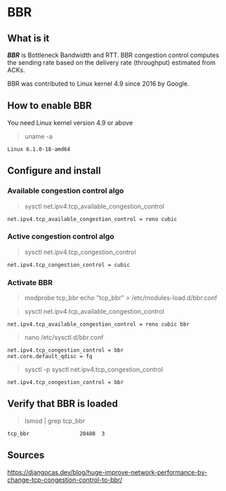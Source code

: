 # BBR

## What is it

***BBR*** is Bottleneck Bandwidth and RTT. BBR congestion control computes the sending rate based on the delivery rate (throughput) estimated from ACKs.

BBR was contributed to Linux kernel 4.9 since 2016 by Google.

## How to enable BBR

You need Linux kernel version 4.9 or above

> uname -a
```
Linux 6.1.0-18-amd64
```

## Configure and install

### Available congestion control algo

> sysctl net.ipv4.tcp_available_congestion_control
```
net.ipv4.tcp_available_congestion_control = reno cubic
```

### Active congestion control algo

> sysctl net.ipv4.tcp_congestion_control
```
net.ipv4.tcp_congestion_control = cubic
```

### Activate BBR

> modprobe tcp_bbr
> echo "tcp_bbr" > /etc/modules-load.d/bbr.conf


> sysctl net.ipv4.tcp_available_congestion_control
```
net.ipv4.tcp_available_congestion_control = reno cubic bbr
```


> nano /etc/sysctl.d/bbr.conf
```
net.ipv4.tcp_congestion_control = bbr
net.core.default_qdisc = fq
```


> sysctl -p
> sysctl net.ipv4.tcp_congestion_control
```
net.ipv4.tcp_congestion_control = bbr
```

## Verify that BBR is loaded

> lsmod | grep tcp_bbr
```
tcp_bbr                20480  3
```

## Sources

https://djangocas.dev/blog/huge-improve-network-performance-by-change-tcp-congestion-control-to-bbr/
